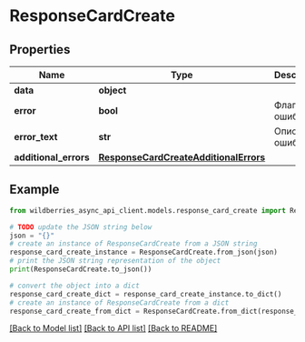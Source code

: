 # ResponseCardCreate


## Properties

Name | Type | Description | Notes
------------ | ------------- | ------------- | -------------
**data** | **object** |  | [optional] 
**error** | **bool** | Флаг ошибки | [optional] 
**error_text** | **str** | Описание ошибки | [optional] 
**additional_errors** | [**ResponseCardCreateAdditionalErrors**](ResponseCardCreateAdditionalErrors.md) |  | [optional] 

## Example

```python
from wildberries_async_api_client.models.response_card_create import ResponseCardCreate

# TODO update the JSON string below
json = "{}"
# create an instance of ResponseCardCreate from a JSON string
response_card_create_instance = ResponseCardCreate.from_json(json)
# print the JSON string representation of the object
print(ResponseCardCreate.to_json())

# convert the object into a dict
response_card_create_dict = response_card_create_instance.to_dict()
# create an instance of ResponseCardCreate from a dict
response_card_create_from_dict = ResponseCardCreate.from_dict(response_card_create_dict)
```
[[Back to Model list]](../README.md#documentation-for-models) [[Back to API list]](../README.md#documentation-for-api-endpoints) [[Back to README]](../README.md)


